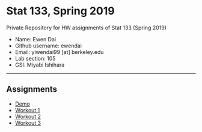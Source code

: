 # Stat 133, Spring 2019

Private Repository for HW assignments of Stat 133 (Spring 2019)

- Name: Ewen Dai
- Github username: ewendai
- Email: yiwendai99 [at] berkeley.edu
- Lab section: 105
- GSI: Miyabi Ishihara

-----

## Assignments

- [Demo](demo)
- [Workout 1](workout01)
- [Workout 2](workout02)
- [Workout 3](binomial)


